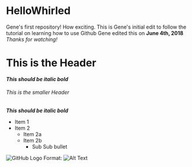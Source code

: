 # HelloWhirled
Gene's first repository! How exciting.
This is Gene's initial edit to follow the tutorial on learning how to use Github
Gene edited this on **June 4th, 2018** 
*Thanks for watching!*
# This is the Header
_**This should be italic bold**_

###### This is the smaller Header

_**This should be italic bold**_

* Item 1
* Item 2
  * Item 2a
  * Item 2b
    * Sub Sub bullet
    
![GitHub Logo](/images/logo.png)
Format: ![Alt Text](url)
